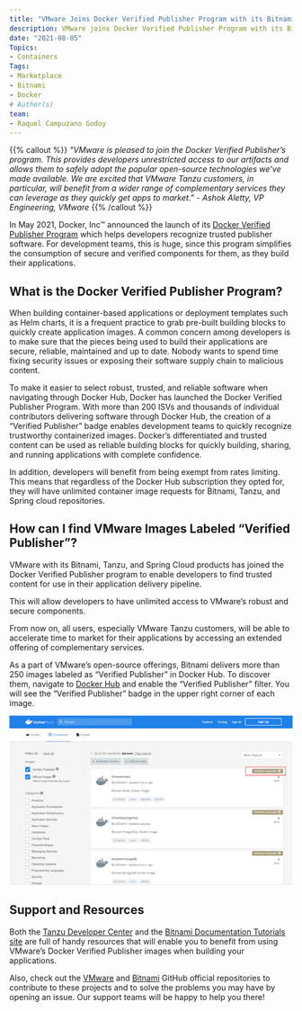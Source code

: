```yaml
---
title: "VMware Joins Docker Verified Publisher Program with its Bitnami, Tanzu and Spring Cloud Products"
description: VMware joins Docker Verified Publisher Program with its Bitnami, Tanzu and Spring Cloud products. From now on, developers can quickly recognize trustworthy containerized images as well as they will have unlimited container image requests for Bitnami, Tanzu, and Spring cloud repositories.
date: "2021-08-05"
Topics:
- Containers
Tags:
- Marketplace
- Bitnami
- Docker
# Author(s)
team: 
- Raquel Campuzano Godoy
---
```



{{% callout %}} _"VMware is pleased to join the Docker Verified Publisher’s program. This provides developers unrestricted access to our artifacts and allows them to safely adopt the popular open-source technologies we’ve made available. We are excited that VMware Tanzu customers, in particular, will benefit from a wider range of complementary services they can leverage as they quickly get apps to market.” - Ashok Aletty, VP Engineering, VMware_ {{% /callout %}}

In May 2021, Docker, Inc™ announced the launch of its [Docker Verified Publisher Program](https://www.docker.com/partners) which helps developers recognize trusted publisher software. For development teams, this is huge, since this program simplifies the consumption of secure and verified components for them, as they build their applications.  


## What is the Docker Verified Publisher Program? 

When building container-based applications or deployment templates such as Helm charts, it is a frequent practice to grab pre-built building blocks to quickly create application images. A common concern among developers is to make sure that the pieces being used to build their applications are secure, reliable, maintained and up to date. Nobody wants to spend time fixing security issues or exposing their software supply chain to malicious content.  

To make it easier to select robust, trusted, and reliable software when navigating through Docker Hub, Docker has launched the Docker Verified Publisher Program. With more than 200 ISVs and thousands of individual contributors delivering software through Docker Hub, the creation of a “Verified Publisher” badge enables development teams to quickly recognize trustworthy containerized images. Docker’s differentiated and trusted content can be used as reliable building blocks for quickly building, sharing, and running applications with complete confidence.  

In addition, developers will benefit from being exempt from rates limiting. This means that regardless of the Docker Hub subscription they opted for, they will have unlimited container image requests for Bitnami, Tanzu, and Spring cloud repositories.  


## How can I find VMware Images Labeled “Verified Publisher”? 

VMware with its Bitnami, Tanzu, and Spring Cloud products has joined the Docker Verified Publisher program to enable developers to find trusted content for use in their application delivery pipeline.  

This will allow developers to have unlimited access to VMware’s robust and secure components.

From now on, all users, especially VMware Tanzu customers, will be able to accelerate time to market for their applications by accessing an extended offering of complementary services.  

As a part of VMware’s open-source offerings, Bitnami delivers more than 250 images labeled as “Verified Publisher” in Docker Hub. To discover them, navigate to [Docker Hub](https://hub.docker.com/) and enable the “Verified Publisher” filter. You will see the “Verified Publisher” badge in the upper right corner of each image.  

![Bitnami as a Docker Verified Publisher](images/bitnami-docker-verified-publisher.png)


## Support and Resources 

Both the [Tanzu Developer Center](https://tanzu.vmware.com/developer/) and the [Bitnami Documentation Tutorials site](https://docs.bitnami.com/tutorials/) are full of handy resources that will enable you to benefit from using VMware’s Docker Verified Publisher images when building your applications.  

Also, check out the [VMware](https://github.com/vmware/) and [Bitnami](https://github.com/bitnami/) GitHub official repositories to contribute to these projects and to solve the problems you may have by opening an issue. Our support teams will be happy to help you there! 
